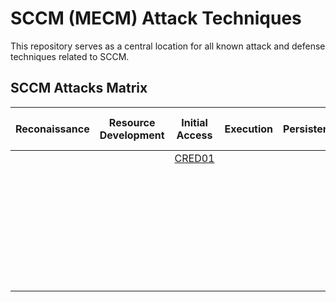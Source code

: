 # SCCM (MECM) Attack Techniques
This repository serves as a central location for all known attack and defense techniques related to SCCM.

## SCCM Attacks Matrix
|  Reconaissance                                                               | Resource Development                                                         | Initial Access                                                               | Execution                                                                           | Persistence                                                                        | Privilege Escalation                                                         | Defense Evasion                                                            | Credential Access                                                                             | Discovery                                                                     | Lateral Movement                                                                      | Collection	                                                            | Command and Control                                                       | Exfiltration                                                              | Impact                                                                              |
|:---:	                                                                       |:---:                                                                         |:---:                                                                         |:---:	                                                                               |:---:                                                                               |:---:	                                                                       |:---:                                                                       |:---:	                                                                                        |:---:	                                                                        |:---:	                                                                                |:---:	                                                                    |:---:	                                                                    |:---:	                                                                    |:---:	                                                                              |
|                                                                              |                                                                              | [CRED01](./attack-techniques/CRED01/credential01-description.md)             |   	                                                                               |   	                                                                                | [CRED01](./attack-techniques/CRED01/credential01-description.md)             |   	                                                                        | [CRED01](./attack-techniques/CRED01/credential01-description.md)                              |   	                                                                        | [TAKEOVER01](./attack-techniques/TAKEOVER01/takeover01-description.md)                |   	                                                                    |   	                                                                    |   	                                                                    |   	                                                                              |
|   	                                                                       |   	                                                                          |   	                                                                         |   	                                                                               |   	                                                                                | [CRED02](./attack-techniques/CRED02/credential02-description.md)             |   	                                                                        | [CRED02](./attack-techniques/CRED02/credential02-description.md)                              |   	                                                                        | [TAKEOVER02](./attack-techniques/TAKEOVER02/takeover02-description.md)                |   	                                                                    |   	                                                                    |   	                                                                    |   	                                                                              |
|   	                                                                       |   	                                                                          |   	                                                                         |   	                                                                               |   	                                                                                | [CRED03](./attack-techniques/CRED03/credential03-description.md)             |   	                                                                        | [CRED03](./attack-techniques/CRED03/credential03-description.md)                              |   	                                                                        | [TAKEOVER03](./attack-techniques/TAKEOVER03/takeover03-description.md)                |   	                                                                    |   	                                                                    |   	                                                                    |   	                                                                              |
|   	                                                                       |   	                                                                          |   	                                                                         |   	                                                                               |   	                                                                                | [CRED04](./attack-techniques/CRED04/credential04-description.md)             |   	                                                                        | [CRED04](./attack-techniques/CRED04/credential04-description.md)                              |   	                                                                        |   	                                                                                |   	                                                                    |   	                                                                    |   	                                                                    |   	                                                                              |
|   	                                                                       |   	                                                                          |   	                                                                         |   	                                                                               |   	                                                                                | [TAKEOVER01](./attack-techniques/TAKEOVER01/takeover01-description.md)       |   	                                                                        |   	                                                                                        |   	                                                                        |   	                                                                                |   	                                                                    |   	                                                                    |   	                                                                    |   	                                                                              |
|   	                                                                       |   	                                                                          |   	                                                                         |   	                                                                               |   	                                                                                | [TAKEOVER02](./attack-techniques/TAKEOVER02/takeover02-description.md)       |   	                                                                        |   	                                                                                        |   	                                                                        |   	                                                                                |   	                                                                    |   	                                                                    |   	                                                                    |   	                                                                              |
|   	                                                                       |   	                                                                          |   	                                                                         |   	                                                                               |   	                                                                                | [TAKEOVER03](./attack-techniques/TAKEOVER03/takeover03-description.md)       |   	                                                                        |   	                                                                                        |   	                                                                        |   	                                                                                |   	                                                                    |   	                                                                    |   	                                                                    |   	                                                                              |
|   	                                                                       |   	                                                                          |   	                                                                         |   	                                                                               |   	                                                                                |   	                                                                       |   	                                                                        |   	                                                                                        |   	                                                                        |   	                                                                                |   	                                                                    |   	                                                                    |   	                                                                    |   	                                                                              |
|   	                                                                       |   	                                                                          |   	                                                                         |   	                                                                               |   	                                                                                |   	                                                                       |   	                                                                        |   	                                                                                        |   	                                                                        |   	                                                                                |   	                                                                    |   	                                                                    |   	                                                                    |   	                                                                              |
|   	                                                                       |   	                                                                          |   	                                                                         |   	                                                                               |   	                                                                                |   	                                                                       |   	                                                                        |   	                                                                                        |   	                                                                        |   	                                                                                |   	                                                                    |   	                                                                    |   	                                                                    |   	                                                                              |
|   	                                                                       |   	                                                                          |   	                                                                         |   	                                                                               |   	                                                                                |   	                                                                       |   	                                                                        |   	                                                                                        |   	                                                                        |   	                                                                                |   	                                                                    |   	                                                                    |   	                                                                    |   	                                                                              |
|   	                                                                       |   	                                                                          |   	                                                                         |   	                                                                               |   	                                                                                |   	                                                                       |   	                                                                        |   	                                                                                        |   	                                                                        |   	                                                                                |   	                                                                    |   	                                                                    |   	                                                                    |   	                                                                              |
|   	                                                                       |   	                                                                          |   	                                                                         |   	                                                                               |   	                                                                                |   	                                                                       |   	                                                                        |   	                                                                                        |   	                                                                        |   	                                                                                |   	                                                                    |   	                                                                    |   	                                                                    |   	                                                                              |                                                                     
|   	                                                                       |   	                                                                          |   	                                                                         |   	                                                                               |   	                                                                                |   	                                                                       |   	                                                                        |   	                                                                                        |   	                                                                        |   	                                                                                |   	                                                                    |   	                                                                    |   	                                                                    |   	                                                                              |                                                                         